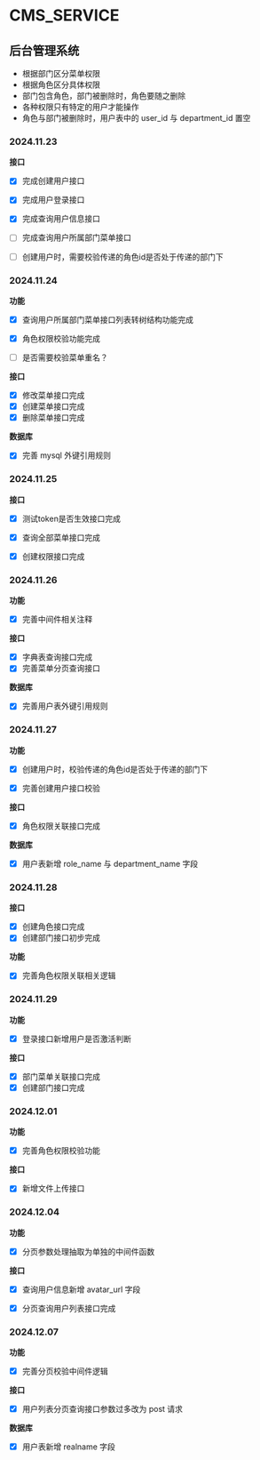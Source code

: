 # CMS_SERVICE
## 后台管理系统
- 根据部门区分菜单权限
- 根据角色区分具体权限
- 部门包含角色，部门被删除时，角色要随之删除
- 各种权限只有特定的用户才能操作
- 角色与部门被删除时，用户表中的 user_id 与 department_id 置空

### 2024.11.23
 **接口**
- [x] 完成创建用户接口
- [x] 完成用户登录接口
- [x] 完成查询用户信息接口
- [ ] 完成查询用户所属部门菜单接口
- [ ] 创建用户时，需要校验传递的角色id是否处于传递的部门下


### 2024.11.24
 **功能**
- [x] 查询用户所属部门菜单接口列表转树结构功能完成
- [x] 角色权限校验功能完成
- [ ] 是否需要校验菜单重名？


**接口**

- [x] 修改菜单接口完成
- [x] 创建菜单接口完成
- [x] 删除菜单接口完成

**数据库**
- [x] 完善 mysql 外键引用规则


### 2024.11.25

**接口**
- [x] 测试token是否生效接口完成
- [x] 查询全部菜单接口完成
- [x] 创建权限接口完成


### 2024.11.26
**功能**
- [x] 完善中间件相关注释

**接口**
- [x] 字典表查询接口完成
- [x] 完善菜单分页查询接口

**数据库**
- [x] 完善用户表外键引用规则


### 2024.11.27
**功能**
- [x] 创建用户时，校验传递的角色id是否处于传递的部门下
- [x] 完善创建用户接口校验


**接口**
- [x] 角色权限关联接口完成

**数据库**

- [x] 用户表新增 role_name 与 department_name 字段

### 2024.11.28
**接口**
- [x] 创建角色接口完成
- [x] 创建部门接口初步完成

**功能**
- [x] 完善角色权限关联相关逻辑


### 2024.11.29
**功能**
- [x] 登录接口新增用户是否激活判断

**接口**
- [x] 部门菜单关联接口完成
- [x] 创建部门接口完成

### 2024.12.01
**功能**
- [x] 完善角色权限校验功能

**接口**
- [x] 新增文件上传接口


### 2024.12.04
**功能**
- [x] 分页参数处理抽取为单独的中间件函数

**接口**
- [x] 查询用户信息新增 avatar_url 字段
- [x] 分页查询用户列表接口完成


### 2024.12.07
**功能**
- [x] 完善分页校验中间件逻辑

**接口**
- [x] 用户列表分页查询接口参数过多改为 post 请求

**数据库**
- [x] 用户表新增 realname 字段